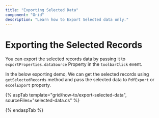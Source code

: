 ```yaml
---
title: "Exporting Selected Data"
component: "Grid"
description: "Learn how to Export Selected data only."
---
```


# Exporting the Selected Records

You can export the selected records data by passing it to `exportProperties.dataSource` Property in the `toolbarClick` event.

In the below exporting demo, We can get the selected records using `getSelectedRecords` method and pass the selected data to `PdfExport` or `excelExport` property.

{% aspTab template="grid/how-to/export-selected-data", sourceFiles="selected-data.cs" %}

{% endaspTab %}